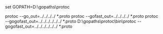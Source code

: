 set GOPATH=D:\gopaths\protoc

protoc --go_out=../../../../ *.proto
protoc --gofast_out=../../../../ *.proto
protoc --gogofast_out=../../../../../../ *.proto
D:\gopaths\protoc\bin\protoc --gogofast_out=../../../../../../ *.proto